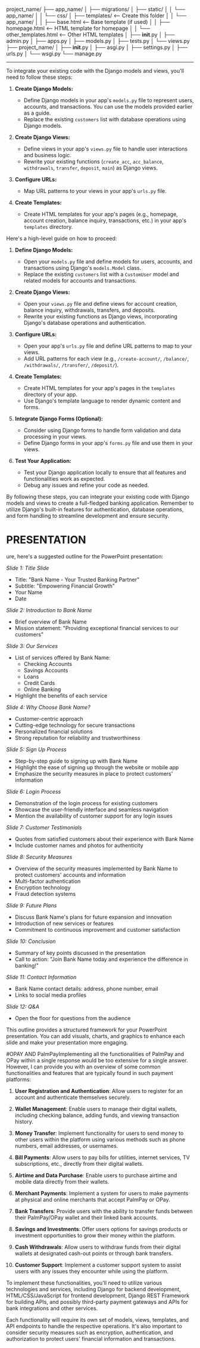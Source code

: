 project_name/
    ├── app_name/
    │   ├── migrations/
    │   ├── static/
    │   │   └── app_name/
    │   │       └── css/
    │   ├── templates/  <-- Create this folder
    │   │   └── app_name/
    │   │       ├── base.html  <-- Base template (if used)
    │   │       ├── homepage.html  <-- HTML template for homepage
    │   │       └── other_templates.html  <-- Other HTML templates
    │   ├── __init__.py
    │   ├── admin.py
    │   ├── apps.py
    │   ├── models.py
    │   ├── tests.py
    │   └── views.py
    ├── project_name/
    │   ├── __init__.py
    │   ├── asgi.py
    │   ├── settings.py
    │   ├── urls.py
    │   └── wsgi.py
    └── manage.py




--------------------------------------------
To integrate your existing code with the Django models and views, you'll need to follow these steps:

1. **Create Django Models:**
   - Define Django models in your app's `models.py` file to represent users, accounts, and transactions. You can use the models provided earlier as a guide.
   - Replace the existing `customers` list with database operations using Django models.

2. **Create Django Views:**
   - Define views in your app's `views.py` file to handle user interactions and business logic.
   - Rewrite your existing functions (`create_acc`, `acc_balance`, `withdrawals`, `transfer`, `deposit`, `main`) as Django views.

3. **Configure URLs:**
   - Map URL patterns to your views in your app's `urls.py` file.

4. **Create Templates:**
   - Create HTML templates for your app's pages (e.g., homepage, account creation, balance inquiry, transactions, etc.) in your app's `templates` directory.

Here's a high-level guide on how to proceed:

1. **Define Django Models:**
   - Open your `models.py` file and define models for users, accounts, and transactions using Django's `models.Model` class.
   - Replace the existing `customers` list with a `CustomUser` model and related models for accounts and transactions.

2. **Create Django Views:**
   - Open your `views.py` file and define views for account creation, balance inquiry, withdrawals, transfers, and deposits.
   - Rewrite your existing functions as Django views, incorporating Django's database operations and authentication.

3. **Configure URLs:**
   - Open your app's `urls.py` file and define URL patterns to map to your views.
   - Add URL patterns for each view (e.g., `/create-account/`, `/balance/`, `/withdrawals/`, `/transfer/`, `/deposit/`).

4. **Create Templates:**
   - Create HTML templates for your app's pages in the `templates` directory of your app.
   - Use Django's template language to render dynamic content and forms.

5. **Integrate Django Forms (Optional):**
   - Consider using Django forms to handle form validation and data processing in your views.
   - Define Django forms in your app's `forms.py` file and use them in your views.
 
6. **Test Your Application:**
   - Test your Django application locally to ensure that all features and functionalities work as expected.
   - Debug any issues and refine your code as needed.

By following these steps, you can integrate your existing code with Django models and views to create a full-fledged banking application. Remember to utilize Django's built-in features for authentication, database operations, and form handling to streamline development and ensure security.



# PRESENTATION
ure, here's a suggested outline for the PowerPoint presentation:

*Slide 1: Title Slide*
- Title: "Bank Name - Your Trusted Banking Partner"
- Subtitle: "Empowering Financial Growth"
- Your Name
- Date

*Slide 2: Introduction to Bank Name*
- Brief overview of Bank Name
- Mission statement: "Providing exceptional financial services to our customers"

*Slide 3: Our Services*
- List of services offered by Bank Name:
  - Checking Accounts
  - Savings Accounts
  - Loans
  - Credit Cards
  - Online Banking
- Highlight the benefits of each service

*Slide 4: Why Choose Bank Name?*
- Customer-centric approach
- Cutting-edge technology for secure transactions
- Personalized financial solutions
- Strong reputation for reliability and trustworthiness

*Slide 5: Sign Up Process*
- Step-by-step guide to signing up with Bank Name
- Highlight the ease of signing up through the website or mobile app
- Emphasize the security measures in place to protect customers' information

*Slide 6: Login Process*
- Demonstration of the login process for existing customers
- Showcase the user-friendly interface and seamless navigation
- Mention the availability of customer support for any login issues

*Slide 7: Customer Testimonials*
- Quotes from satisfied customers about their experience with Bank Name
- Include customer names and photos for authenticity

*Slide 8: Security Measures*
- Overview of the security measures implemented by Bank Name to protect customers' accounts and information
- Multi-factor authentication
- Encryption technology
- Fraud detection systems

*Slide 9: Future Plans*
- Discuss Bank Name's plans for future expansion and innovation
- Introduction of new services or features
- Commitment to continuous improvement and customer satisfaction

*Slide 10: Conclusion*
- Summary of key points discussed in the presentation
- Call to action: "Join Bank Name today and experience the difference in banking!"

*Slide 11: Contact Information*
- Bank Name contact details: address, phone number, email
- Links to social media profiles

*Slide 12: Q&A*
- Open the floor for questions from the audience

This outline provides a structured framework for your PowerPoint presentation. You can add visuals, charts, and graphics to enhance each slide and make your presentation more engaging.




#OPAY AND PalmPayImplementing all the functionalities of PalmPay and OPay within a single response would be too extensive for a single answer. However, I can provide you with an overview of some common functionalities and features that are typically found in such payment platforms:

1. **User Registration and Authentication**: Allow users to register for an account and authenticate themselves securely.

2. **Wallet Management**: Enable users to manage their digital wallets, including checking balance, adding funds, and viewing transaction history.

3. **Money Transfer**: Implement functionality for users to send money to other users within the platform using various methods such as phone numbers, email addresses, or usernames.

4. **Bill Payments**: Allow users to pay bills for utilities, internet services, TV subscriptions, etc., directly from their digital wallets.

5. **Airtime and Data Purchase**: Enable users to purchase airtime and mobile data directly from their wallets.

6. **Merchant Payments**: Implement a system for users to make payments at physical and online merchants that accept PalmPay or OPay.

7. **Bank Transfers**: Provide users with the ability to transfer funds between their PalmPay/OPay wallet and their linked bank accounts.

8. **Savings and Investments**: Offer users options for savings products or investment opportunities to grow their money within the platform.

9. **Cash Withdrawals**: Allow users to withdraw funds from their digital wallets at designated cash-out points or through bank transfers.

10. **Customer Support**: Implement a customer support system to assist users with any issues they encounter while using the platform.

To implement these functionalities, you'll need to utilize various technologies and services, including Django for backend development, HTML/CSS/JavaScript for frontend development, Django REST Framework for building APIs, and possibly third-party payment gateways and APIs for bank integrations and other services.

Each functionality will require its own set of models, views, templates, and API endpoints to handle the respective operations. It's also important to consider security measures such as encryption, authentication, and authorization to protect users' financial information and transactions.